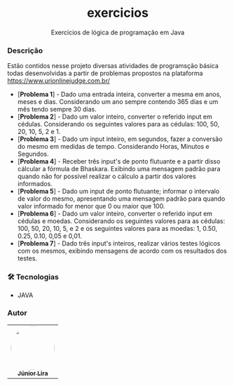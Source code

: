 <h1 align="center">exercicios</h1> 
<p align="center">Exercícios de lógica de programação em Java</p>

### Descrição
Estão contidos nesse  projeto diversas atividades de programsção básica todas desenvolvidas a partir de problemas propostos na plataforma https://www.urionlinejudge.com.br/

- [<b>Problema 1</b>] -
  Dado uma entrada inteira, converter a mesma em anos, meses e dias. Considerando um ano sempre contendo 365 dias e um mês tendo sempre 30 dias.
- [<b>Problema 2</b>] -
  Dado um valor inteiro, converter o referido input em cédulas. Considerando os seguintes valores para as cédulas: 100, 50, 20, 10, 5, 2 e 1.
- [<b>Problema 3</b>] -
  Dado um input inteiro, em segundos, fazer a conversão do mesmo em medidas de tempo. Considerando Horas, Minutos e Segundos.
- [<b>Problema 4</b>] -
  Receber três input's de ponto flutuante e a partir disso cálcular a fórmula de Bhaskara. Exibindo uma mensagem padrão para quando não for possível realizar o 
  cálculo a partir dos valores informados.
- [<b>Problema 5</b>] -
  Dado um input de ponto flutuante; informar o intervalo de valor do mesmo, apresentando uma mensagem padrão para quando valor informado for menor que 0 ou maior que 100.
- [<b>Problema 6</b>] -
   Dado um valor inteiro, converter o referido input em cédulas e moedas. Considerando os seguintes valores para as cédulas: 100, 50, 20, 10, 5, e 2 e os seguintes valores 
   para as moedas: 1, 0.50, 0.25, 0.10, 0,05 e 0,01.
- [<b>Problema 7</b>] -
  Dado três input's inteiros, realizar vários testes lógicos com os mesmos, exibindo mensagens de acordo com os resultados dos testes.
  
### 🛠 Tecnologias
- JAVA

### Autor

<table>
  <tr>
    <td align="center"><a href="https://www.linkedin.com/in/jose-batista-lira-junior/">
    <img style="border-radius: 50%;" src="https://avatars.githubusercontent.com/u/30657984?s=400&u=d34312b2050d0eeafc04020771252f00fd6e113e&v=4" width="100px;" alt=""/><br /><sub><b>Júnior Lira</b></sub></a><br /></td>
    
  </tr>
  <tr>
  
</table>
